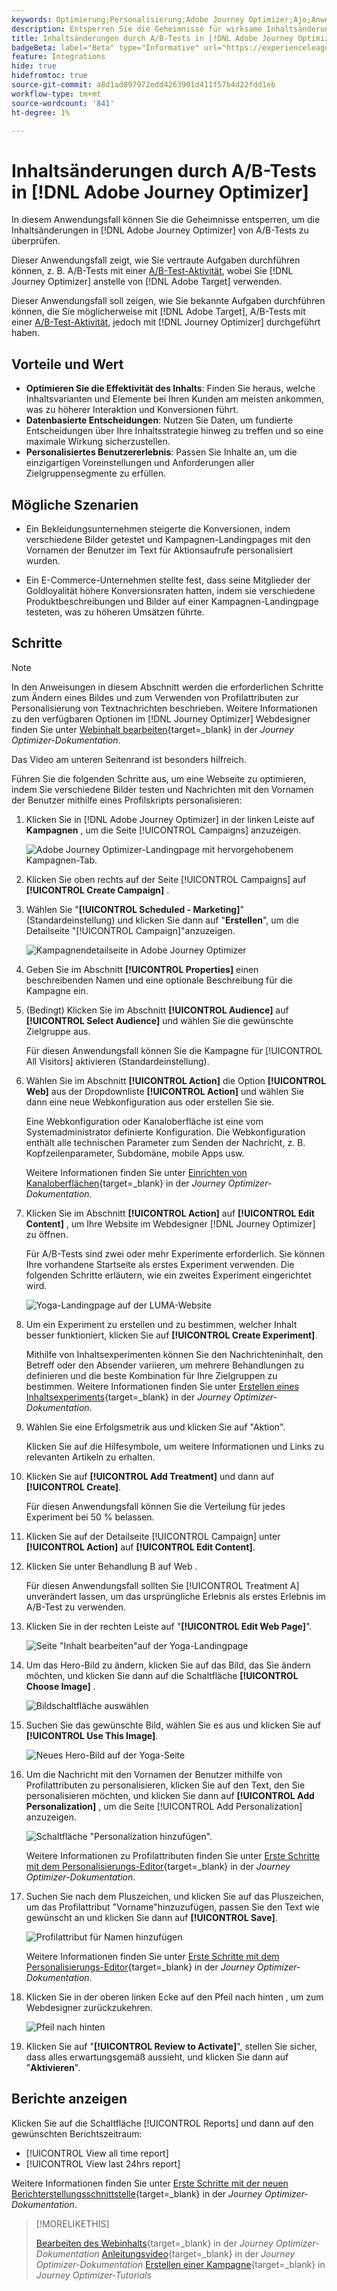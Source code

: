 ```yaml
---
keywords: Optimierung;Personalisierung;Adobe Journey Optimizer;Ajo;Anwendungsfälle;Szenarien;Inhaltsänderung/ab-Test;Profilattribut;Bild ändern;Bild tauschen
description: Entsperren Sie die Geheimnisse für wirksame Inhaltsänderungen von A/B-Tests in Adobe Journey Optimizer.
title: Inhaltsänderungen durch A/B-Tests in [!DNL Adobe Journey Optimizer]
badgeBeta: label="Beta" type="Informative" url="https://experienceleague.adobe.com/docs/target/using/introduction/intro.html?lang=de#beta newtab=true" tooltip="Was sind Beta-Funktionen in  [!DNL Adobe Target]?"
feature: Integrations
hide: true
hidefromtoc: true
source-git-commit: a8d1ad897972edd4263901d411f57b4d22fdd1eb
workflow-type: tm+mt
source-wordcount: '841'
ht-degree: 1%

---
```


# Inhaltsänderungen durch A/B-Tests in [!DNL Adobe Journey Optimizer]

In diesem Anwendungsfall können Sie die Geheimnisse entsperren, um die Inhaltsänderungen in [!DNL Adobe Journey Optimizer] von A/B-Tests zu überprüfen.

Dieser Anwendungsfall zeigt, wie Sie vertraute Aufgaben durchführen können, z. B. A/B-Tests mit einer [A/B-Test-Aktivität](/help/main/c-activities/t-test-ab/test-ab.md), wobei Sie [!DNL Journey Optimizer] anstelle von [!DNL Adobe Target] verwenden.

Dieser Anwendungsfall soll zeigen, wie Sie bekannte Aufgaben durchführen können, die Sie möglicherweise mit [!DNL Adobe Target], A/B-Tests mit einer [A/B-Test-Aktivität](/help/main/c-activities/t-test-ab/test-ab.md), jedoch mit [!DNL Journey Optimizer] durchgeführt haben.

## Vorteile und Wert

* **Optimieren Sie die Effektivität des Inhalts**: Finden Sie heraus, welche Inhaltsvarianten und Elemente bei Ihren Kunden am meisten ankommen, was zu höherer Interaktion und Konversionen führt.
* **Datenbasierte Entscheidungen**: Nutzen Sie Daten, um fundierte Entscheidungen über Ihre Inhaltsstrategie hinweg zu treffen und so eine maximale Wirkung sicherzustellen.
* **Personalisiertes Benutzererlebnis**: Passen Sie Inhalte an, um die einzigartigen Voreinstellungen und Anforderungen aller Zielgruppensegmente zu erfüllen.

## Mögliche Szenarien

* Ein Bekleidungsunternehmen steigerte die Konversionen, indem verschiedene Bilder getestet und Kampagnen-Landingpages mit den Vornamen der Benutzer im Text für Aktionsaufrufe personalisiert wurden.

* Ein E-Commerce-Unternehmen stellte fest, dass seine Mitglieder der Goldloyalität höhere Konversionsraten hatten, indem sie verschiedene Produktbeschreibungen und Bilder auf einer Kampagnen-Landingpage testeten, was zu höheren Umsätzen führte.

## Schritte

>[!NOTE]
>
>In den Anweisungen in diesem Abschnitt werden die erforderlichen Schritte zum Ändern eines Bildes und zum Verwenden von Profilattributen zur Personalisierung von Textnachrichten beschrieben. Weitere Informationen zu den verfügbaren Optionen im [!DNL Journey Optimizer] Webdesigner finden Sie unter [Webinhalt bearbeiten](https://experienceleague.adobe.com/en/docs/journey-optimizer/using/web/author-web-pages/edit-web-content){target=_blank} in der *Journey Optimizer-Dokumentation*.
>
>Das Video am unteren Seitenrand ist besonders hilfreich.

Führen Sie die folgenden Schritte aus, um eine Webseite zu optimieren, indem Sie verschiedene Bilder testen und Nachrichten mit den Vornamen der Benutzer mithilfe eines Profilskripts personalisieren:

1. Klicken Sie in [!DNL Adobe Journey Optimizer] in der linken Leiste auf **Kampagnen** , um die Seite [!UICONTROL Campaigns] anzuzeigen.

   ![Adobe Journey Optimizer-Landingpage mit hervorgehobenem Kampagnen-Tab.](/help/main/c-integrating-target-with-mac/ajo/assets/ajo-landing-page.png)

1. Klicken Sie oben rechts auf der Seite [!UICONTROL Campaigns] auf **[!UICONTROL Create Campaign]** .

1. Wählen Sie &quot;**[!UICONTROL Scheduled - Marketing]**&quot;(Standardeinstellung) und klicken Sie dann auf &quot;**Erstellen**&quot;, um die Detailseite &quot;[!UICONTROL Campaign]&quot;anzuzeigen.

   ![Kampagnendetailseite in Adobe Journey Optimizer](/help/main/c-integrating-target-with-mac/ajo/assets/campaign-details.png)

1. Geben Sie im Abschnitt **[!UICONTROL Properties]** einen beschreibenden Namen und eine optionale Beschreibung für die Kampagne ein.

1. (Bedingt) Klicken Sie im Abschnitt **[!UICONTROL Audience]** auf **[!UICONTROL Select Audience]** und wählen Sie die gewünschte Zielgruppe aus.

   Für diesen Anwendungsfall können Sie die Kampagne für [!UICONTROL All Visitors] aktivieren (Standardeinstellung).

1. Wählen Sie im Abschnitt **[!UICONTROL Action]** die Option **[!UICONTROL Web]** aus der Dropdownliste **[!UICONTROL Action]** und wählen Sie dann eine neue Webkonfiguration aus oder erstellen Sie sie.

   Eine Webkonfiguration oder Kanaloberfläche ist eine vom Systemadministrator definierte Konfiguration. Die Webkonfiguration enthält alle technischen Parameter zum Senden der Nachricht, z. B. Kopfzeilenparameter, Subdomäne, mobile Apps usw.

   Weitere Informationen finden Sie unter [Einrichten von Kanaloberflächen](https://experienceleague.adobe.com/en/docs/journey-optimizer/using/configuration/channel-surfaces#set-up-channel-surfaces){target=_blank} in der *Journey Optimizer-Dokumentation*.

1. Klicken Sie im Abschnitt **[!UICONTROL Action]** auf **[!UICONTROL Edit Content]** , um Ihre Website im Webdesigner [!DNL Journey Optimizer] zu öffnen.

   Für A/B-Tests sind zwei oder mehr Experimente erforderlich. Sie können Ihre vorhandene Startseite als erstes Experiment verwenden. Die folgenden Schritte erläutern, wie ein zweites Experiment eingerichtet wird.

   ![Yoga-Landingpage auf der LUMA-Website](/help/main/c-integrating-target-with-mac/ajo/assets/luma-yoga-landing.png)

1. Um ein Experiment zu erstellen und zu bestimmen, welcher Inhalt besser funktioniert, klicken Sie auf **[!UICONTROL Create Experiment]**.

   Mithilfe von Inhaltsexperimenten können Sie den Nachrichteninhalt, den Betreff oder den Absender variieren, um mehrere Behandlungen zu definieren und die beste Kombination für Ihre Zielgruppen zu bestimmen. Weitere Informationen finden Sie unter [Erstellen eines Inhaltsexperiments](https://experienceleague.adobe.com/en/docs/journey-optimizer/using/content-management/content-experiment/content-experiment){target=_blank} in der *Journey Optimizer-Dokumentation*.

1. Wählen Sie eine Erfolgsmetrik aus und klicken Sie auf &quot;Aktion&quot;.

   Klicken Sie auf die Hilfesymbole, um weitere Informationen und Links zu relevanten Artikeln zu erhalten.

1. Klicken Sie auf **[!UICONTROL Add Treatment]** und dann auf **[!UICONTROL Create]**.

   Für diesen Anwendungsfall können Sie die Verteilung für jedes Experiment bei 50 % belassen.

1. Klicken Sie auf der Detailseite [!UICONTROL Campaign] unter **[!UICONTROL Action]** auf **[!UICONTROL Edit Content]**.

1. Klicken Sie unter Behandlung B auf Web .

   Für diesen Anwendungsfall sollten Sie [!UICONTROL Treatment A] unverändert lassen, um das ursprüngliche Erlebnis als erstes Erlebnis im A/B-Test zu verwenden.

1. Klicken Sie in der rechten Leiste auf &quot;**[!UICONTROL Edit Web Page]**&quot;.

   ![Seite &quot;Inhalt bearbeiten&quot;auf der Yoga-Landingpage](/help/main/c-integrating-target-with-mac/ajo/assets/edit-yoga-page.png)

1. Um das Hero-Bild zu ändern, klicken Sie auf das Bild, das Sie ändern möchten, und klicken Sie dann auf die Schaltfläche **[!UICONTROL Choose Image]** .

   ![Bildschaltfläche auswählen](/help/main/c-integrating-target-with-mac/ajo/assets/choose-image.png)

1. Suchen Sie das gewünschte Bild, wählen Sie es aus und klicken Sie auf **[!UICONTROL Use This Image]**.

   ![Neues Hero-Bild auf der Yoga-Seite](/help/main/c-integrating-target-with-mac/ajo/assets/new-hero-image.png)

1. Um die Nachricht mit den Vornamen der Benutzer mithilfe von Profilattributen zu personalisieren, klicken Sie auf den Text, den Sie personalisieren möchten, und klicken Sie dann auf **[!UICONTROL Add Personalization]** , um die Seite [!UICONTROL Add Personalization] anzuzeigen.

   ![Schaltfläche &quot;Personalization hinzufügen&quot;.](/help/main/c-integrating-target-with-mac/ajo/assets/add-personalization-button.png)

   Weitere Informationen zu Profilattributen finden Sie unter [Erste Schritte mit dem Personalisierungs-Editor](https://experienceleague.adobe.com/en/docs/journey-optimizer/using/content-management/personalization/expression-editor/personalization-build-expressions){target=_blank} in der *Journey Optimizer-Dokumentation*.

1. Suchen Sie nach dem Pluszeichen, und klicken Sie auf das Pluszeichen, um das Profilattribut &quot;Vorname&quot;hinzuzufügen, passen Sie den Text wie gewünscht an und klicken Sie dann auf **[!UICONTROL Save]**.

   ![Profilattribut für Namen hinzufügen](/help/main/c-integrating-target-with-mac/ajo/assets/add-profile-attribute-for-name.png)

   Weitere Informationen finden Sie unter [Erste Schritte mit dem Personalisierungs-Editor](https://experienceleague.adobe.com/en/docs/journey-optimizer/using/content-management/personalization/expression-editor/personalization-build-expressions){target=_blank} in der *Journey Optimizer-Dokumentation*.

1. Klicken Sie in der oberen linken Ecke auf den Pfeil nach hinten , um zum Webdesigner zurückzukehren.

   ![Pfeil nach hinten](/help/main/c-integrating-target-with-mac/ajo/assets/back-arrow.png)

1. Klicken Sie auf &quot;**[!UICONTROL Review to Activate]**&quot;, stellen Sie sicher, dass alles erwartungsgemäß aussieht, und klicken Sie dann auf &quot;**Aktivieren**&quot;.

## Berichte anzeigen

Klicken Sie auf die Schaltfläche [!UICONTROL Reports] und dann auf den gewünschten Berichtszeitraum:

* [!UICONTROL View all time report]
* [!UICONTROL View last 24hrs report]

Weitere Informationen finden Sie unter [Erste Schritte mit der neuen Berichterstellungsschnittstelle](https://experienceleague.adobe.com/en/docs/journey-optimizer/using/channel-report/report-gs-cja){target=_blank} in der *Journey Optimizer-Dokumentation*.

>[!MORELIKETHIS]
>
>[Bearbeiten des Webinhalts](https://experienceleague.adobe.com/en/docs/journey-optimizer/using/web/author-web-pages/edit-web-content){target=_blank} in der *Journey Optimizer-Dokumentation*
>[Anleitungsvideo](https://experienceleague.adobe.com/en/docs/journey-optimizer/using/web/author-web-pages/edit-web-content#video){target=_blank} in der *Journey Optimizer-Dokumentation*
>[Erstellen einer Kampagne](https://experienceleague.adobe.com/en/docs/journey-optimizer-learn/tutorials/create-campaigns/create-a-campaign){target=_blank} in *Journey Optimizer-Tutorials*

